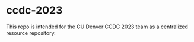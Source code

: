 # ccdc-2023
This repo is intended for the CU Denver CCDC 2023 team as a centralized resource repository.

